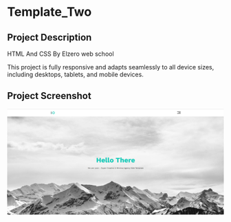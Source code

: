 # Template_Two

<h2>Project Description</h2>
<p>HTML And CSS By Elzero web school</p>
<p>This project is fully responsive and adapts seamlessly to all device sizes, including desktops, tablets, and mobile devices.</p>


<h2>Project Screenshot</h2>
<img src="./images/GitHub.png">
